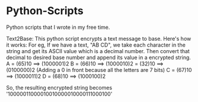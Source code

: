 # Python-Scripts
Python scripts that I wrote in my free time.


Text2Base:
This python script encrypts a text message to base. Here's how it works:
For eg, If we have a text, "AB CD", we take each character in the string and get its ASCII value which is a decimal number. Then convert that decimal to desired base number
and append its value in a encrypted string.
A = (65)10  ==> (1000001)2
B = (66)10  ==> (1000010)2
  = (32)10  ==> (0100000)2  (Adding a 0 in front because all the letters are 7 bits)
C = (67)10  ==> (1000011)2
D = (68)10  ==> (1000100)2

So, the resulting encrypted string becomes '10000011000010010000010000111000100'
